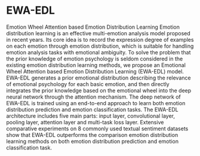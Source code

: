 # EWA-EDL
Emotion Wheel Attention based Emotion Distribution Learning
Emotion distribution learning is an effective multi-emotion analysis model proposed in recent years. Its core idea is to record the expression degree of examples on each emotion through emotion distribution, which is suitable for handling emotion analysis tasks with emotional ambiguity. To solve the problem that the prior knowledge of emotion psychology is seldom considered in the existing emotion distribution learning methods, we propose an Emotional Wheel Attention based Emotion Distribution Learning (EWA-EDL) model. EWA-EDL generates a prior emotional distribution describing the relevance of emotional psychology for each basic emotion, and then directly integrates the prior knowledge based on the emotional wheel into the deep neural network through the attention mechanism. The deep network of EWA-EDL is trained using an end-to-end approach to learn both emotion distribution prediction and emotion classification tasks. The EWA-EDL architecture includes five main parts: input layer, convolutional layer, pooling layer, attention layer and multi-task loss layer. Extensive comparative experiments on 8 commonly used textual sentiment datasets show that EWA-EDL outperforms the comparison emotion distribution learning methods on both emotion distribution prediction and emotion classification task.
